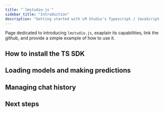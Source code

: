 ```yaml
---
title: "`lmstudio-js`"
sidebar_title: "Introduction"
description: "Getting started with LM Studio's Typescript / JavaScript SDK"
---
```


Page dedicated to introducing `lmstudio.js`, exaplain its capabilities, link the github, and provide a simple example of how to use it.


## How to install the TS SDK

## Loading models and making predictions

## Managing chat history

## Next steps

